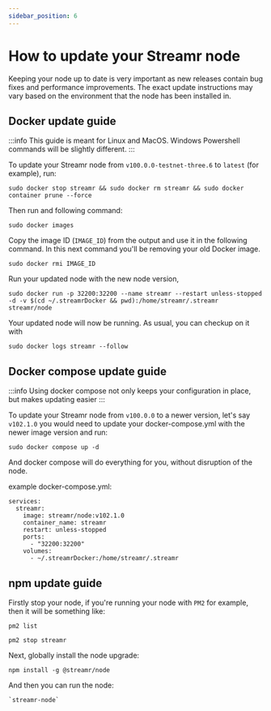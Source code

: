 ```yaml
---
sidebar_position: 6
---
```


# How to update your Streamr node
Keeping your node up to date is very important as new releases contain bug fixes and performance improvements. The exact update instructions may vary based on the environment that the node has been installed in.

## Docker update guide
:::info
This guide is meant for Linux and MacOS. Windows Powershell commands will be slightly different.
:::

To update your Streamr node from `v100.0.0-testnet-three.6` to `latest` (for example), run:

```
sudo docker stop streamr && sudo docker rm streamr && sudo docker container prune --force
```

Then run and following command:
```
sudo docker images
```

Copy the image ID (`IMAGE_ID`) from the output and use it in the following command. In this next command you'll be removing your old Docker image.

```
sudo docker rmi IMAGE_ID
```

Run your updated node with the new node version,

```
sudo docker run -p 32200:32200 --name streamr --restart unless-stopped -d -v $(cd ~/.streamrDocker && pwd):/home/streamr/.streamr streamr/node
```

Your updated node will now be running. As usual, you can checkup on it with 

```
sudo docker logs streamr --follow
```

## Docker compose update guide
:::info
Using docker compose not only keeps your configuration in place, but makes updating easier
:::

To update your Streamr node from `v100.0.0` to a newer version, let's say `v102.1.0` you would need to update your docker-compose.yml with the newer image version and run:

```
sudo docker compose up -d
```

And docker compose will do everything for you, without disruption of the node.

example docker-compose.yml:
```
services:
  streamr:
    image: streamr/node:v102.1.0
    container_name: streamr
    restart: unless-stopped
    ports:
      - "32200:32200"
    volumes:
      - ~/.streamrDocker:/home/streamr/.streamr
```

## npm update guide
Firstly stop your node, if you're running your node with `PM2` for example, then it will be something like:

```
pm2 list
```

```
pm2 stop streamr
```

Next, globally install the node upgrade:
```
npm install -g @streamr/node
```

And then you can run the node:
```
`streamr-node`
```
